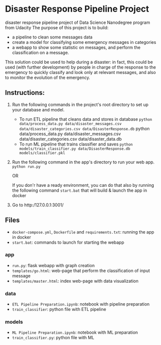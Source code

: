 # Disaster Response Pipeline Project
disaster response pipeline project of Data Science Nanodegree program from Udacity
The purpose of this project is to build:
- a pipeline to clean some messages data
- create a model for classifying some emergency messages in categories
- a webapp to show some statistic on messages, and perform the classification on a message.

This solution could be used to help during a disaster: in fact, this could be used (with further development) by people in charge of the response to the emergency to quickly classify and look only at relevant messages, and also to monitor the evolution of the emergency.


## Instructions:
1. Run the following commands in the project's root directory to set up your database and model.

    - To run ETL pipeline that cleans data and stores in database
        `python data/process_data.py data/disaster_messages.csv data/disaster_categories.csv data/DisasterResponse.db`
         python data/process_data.py data/disaster_messages.csv data/disaster_categories.csv data/disaster_data.db
    - To run ML pipeline that trains classifier and saves
        `python models/train_classifier.py data/DisasterResponse.db models/classifier.pkl`

2. Run the following command in the app's directory to run your web app.
    `python run.py`
    
    OR 
    
   If you don'r have a ready environment, you can do that also by running the following command
   `start.bat` 
   that will build & launch the app in docker

3. Go to http:/127.0.0.1:3001/


## Files
- `docker-compose.yml`, `Dockerfile` and `requirements.txt`: running the app in docker
- `start.bat`: commands to launch for starting the webapp

### app
- `run.py`: flask webapp with graph creation
- `templates/go.html`: web-page that perform the classification of input message
- `templates/master.html`: index web-page with data visualization

### data
- `ETL Pipeline Preparation.ipynb`: notebook with pipeline preparation
- `train_classifier`: python file with ETL pipeline

### models
- `ML Pipeline Preparation.ipynb`: notebook with ML preparation
- `train_classifier.py`: python file with ML

